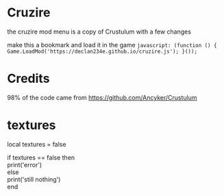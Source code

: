 # Cruzire

the cruzire mod menu is a copy of Crustulum with a few changes

make this a bookmark and load it in the game `javascript: (function () { Game.LoadMod('https://declan234e.github.io/cruzire.js'); }());`

# Credits

98% of the code came from https://github.com/Ancyker/Crustulum 

# textures

local textures = false

if textures == false then <br>
   print('error')<br>
   else<br>
   print('still nothing')<br>
end

